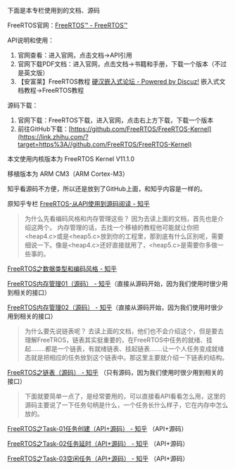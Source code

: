 下面是本专栏使用到的文档、源码

FreeRTOS官网：[FreeRTOS™ - FreeRTOS™](https://link.zhihu.com/?target=https%3A//www.freertos.org/)

API说明和使用：

1. 官网查看：进入官网，点击文档->API引用
2. 官网下载PDF文档：进入官网，点击文档->书籍和手册，下载一个版本（不过是英文版）
3. 【安富莱】FreeRTOS教程 [硬汉嵌入式论坛 - Powered by Discuz!](https://link.zhihu.com/?target=https%3A//forum.anfulai.cn/forum.php) 嵌入式文档教程->FreeRTOS教程

源码下载：

1.  官网下载：FreeRTOS下载，进入官网，点击右上方下载，下载一个版本
2.  前往GitHub下载：[https://github.com/FreeRTOS/FreeRTOS-Kernel](https://link.zhihu.com/?target=https%3A//github.com/FreeRTOS/FreeRTOS-Kernel)



本文使用内核版本为 FreeRTOS Kernel V11.1.0

移植版本为 ARM CM3（ARM Cortex-M3）



知乎看源码不方便，所以还是放到了GitHub上面，和知乎内容是一样的。

原知乎专栏  [FreeRTOS-从API使用到源码阅读 - 知乎](https://zhuanlan.zhihu.com/column/c_1949139698313310238)





> 为什么先看编码风格和内存管理这些？
> 因为去读上面的文档，首先也是介绍这两个。
> 内存管理的话，去找一个移植的教程他可能就让你把<heap4.c>或是<heap5.c>放到你的工程里，那到底有什么区别呢，需要细说一下。像是<heap4.c>还好直接就用了，<heap5.c>是需要你多做一些事的。

[FreeRTOS之数据类型和编码风格 - 知乎](https://zhuanlan.zhihu.com/p/1949150761742233976)

[FreeRTOS内存管理01（源码） - 知乎](https://zhuanlan.zhihu.com/p/1949161154363492136)（直接从源码开始，因为我们使用时很少用到相关的接口）

[FreeRTOS内存管理02（源码） - 知乎](https://zhuanlan.zhihu.com/p/1949421252239393593)（直接从源码开始，因为我们使用时很少用到相关的接口）

> 为什么要先说链表呢？
> 去读上面的文档，他们也不会介绍这个，但是要去理解FreeTROS，链表其实挺重要的，在FreeRTOS中任务的就绪、挂起........都是一个链表，有就绪链表、挂起链表.......让一个人任务变成就绪态就是把相应的任务放到这个链表中。那这里主要就介绍一下链表的结构。

[FreeRTOS之链表（源码） - 知乎](https://zhuanlan.zhihu.com/p/1949524074326922537) （只有源码，因为我们使用时很少用到相关的接口）

> 下面就要简单一点了，是经常要用的，可以直接看API看看怎么用，这里的源码主要说了一下任务句柄是什么，一个任务长什么样子，它在内存中怎么放的。

[FreeRTOS之Task-01任务创建（API+源码） - 知乎](https://zhuanlan.zhihu.com/p/1949172586580796586) （API+源码）

[FreeRTOS之Task-02任务延时（API+源码） - 知乎](https://zhuanlan.zhihu.com/p/1949870424872686356) （API+源码）

[FreeRTOS之Task-03空闲任务（API+源码） - 知乎](https://zhuanlan.zhihu.com/p/1949952392369009097) （API+源码）